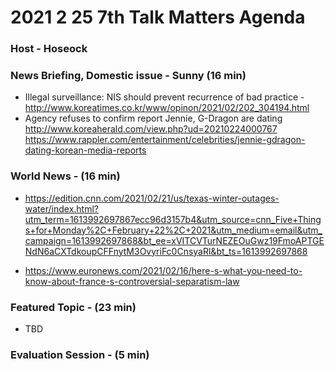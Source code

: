 # 2021 2 25 7th Talk Matters Agenda
### Host - Hoseock

### News Briefing, Domestic issue - Sunny (16 min)
* Illegal surveillance: NIS should prevent recurrence of bad practice - http://www.koreatimes.co.kr/www/opinon/2021/02/202_304194.html
 
* Agency refuses to confirm report Jennie, G-Dragon are dating
http://www.koreaherald.com/view.php?ud=20210224000767
https://www.rappler.com/entertainment/celebrities/jennie-gdragon-dating-korean-media-reports



### World News - (16 min)
* https://edition.cnn.com/2021/02/21/us/texas-winter-outages-water/index.html?utm_term=1613992697867ecc96d3157b4&utm_source=cnn_Five+Things+for+Monday%2C+February+22%2C+2021&utm_medium=email&utm_campaign=1613992697868&bt_ee=xVITCVTurNEZEOuGwz19FmoAPTGENdN6aCXTdkoupCFFnytM3OvyriFc0CnsyaRl&bt_ts=1613992697868

* https://www.euronews.com/2021/02/16/here-s-what-you-need-to-know-about-france-s-controversial-separatism-law

### Featured Topic - (23 min)
* TBD 
  


### Evaluation Session - (5 min)
